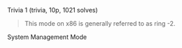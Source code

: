 Trivia 1 (trivia, 10p, 1021 solves)

> This mode on x86 is generally referred to as ring -2.

System Management Mode
